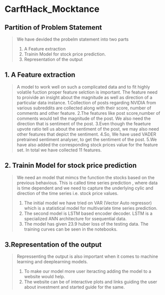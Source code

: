 # CarftHack_Mocktance

## Partition of Problem Statement
> We have devided the probelm statement into two parts
>   1. A Feature extraction 
>   2. Trainin Model for stock price prediction.
>   3. Representation of the output 

## 1. A Feature extraction
> A model to work well on such a complicated data and to fit highly volatile fuction proper feature selction is important. The feature need to proivide an insight about the magnitude as well as direction of a particular data instance.
>   1.Collection of posts regarding NVIDIA from various subreddits are collected along with their score, number of comments and other feature.
>   2.The features like post score,number of comments would tell the magnitude of the post. We also need the direction that is sentiment of the post.
>   3.Even though the feaeture upvote ratio tell us about the sentiment of the post, we may also need other features that depict the sentiment.
>   4.So, We have used VADER pretrained sentiment analyser, to get the sentiment of the post.
>   5.We have also added the corresponding stock prices value for the feature set. In total we have collected 11 features.

## 2. Trainin Model for stock price prediction
> We need an model that mimcs the function the stocks based on the previous behavious. This is called time series prediction , where data is time dependent and we need to capture the underlying cylic and direction of the time series i.e. stock price values.
>   1. The initial model we have tried on VAR (Vector Auto regressor) which is a statistical model for multivariate time series prediction.
>   2. The second model is LSTM based encoder decoder. LSTM is a specialized ANN architecture for ssequential data.
>   3. The model has given 23.9 huber loss of the testing data. The training curves can be seen in the notebooks.

## 3.Representation of the output
> Repressenting the output is also important when it comes to machine learning and deeplearning models.
>   1. To make our model more user iteracting adding the model to a website would help.
>   2. The website can be of interactive plots and links guiding the user about investment and started guide for the same.

